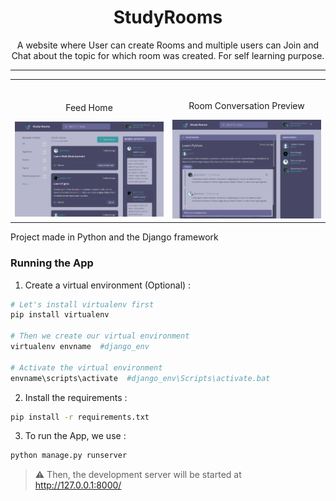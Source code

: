 <div align="center">

# StudyRooms

 A website where User can create Rooms and multiple users can Join and Chat about the topic for which room was created. For self learning purpose.
 <hr/>
</div>

 <table width="100%"> 
<tr>
<td width="50%">   
<br/>   
<p align="center">
  Feed Home
</p>
<img src="./images/home-screenshot.png" alt="Study Rooms app Home-screenshot">
</td> 
<td width="50%">
<br/>
<p align="center">
  Room Conversation Preview
</p>
<img src="./images/room-screenshot.png" alt="Study Rooms app Room-screenshot">  
</td>
</table>
 
 Project made in Python and the Django framework

### Running the App

1. Create a virtual environment (Optional) :

```bash
# Let's install virtualenv first
pip install virtualenv

# Then we create our virtual environment
virtualenv envname  #django_env

# Activate the virtual environment
envname\scripts\activate  #django_env\Scripts\activate.bat
```

2. Install the requirements :

```bash
pip install -r requirements.txt
```
3. To run the App, we use :

```bash
python manage.py runserver
```
> ⚠ Then, the development server will be started at http://127.0.0.1:8000/